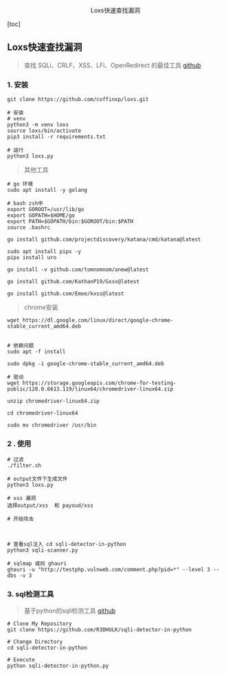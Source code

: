 <center>Loxs快速查找漏洞</center>





[toc]









## Loxs快速查找漏洞

> 查找 SQLi、CRLF、XSS、LFi、OpenRedirect 的最佳工具 [github](https://github.com/coffinxp/loxs)











### 1. 安装

```shell
git clone https://github.com/coffinxp/loxs.git

# 安装
# venv
python3 -m venv loxs
source loxs/bin/activate
pip3 install -r requirements.txt

# 运行
python3 loxs.py
```

> 其他工具

```shell
# go 环境
sudo apt install -y golang

# bash zsh中
export GOROOT=/usr/lib/go
export GOPATH=$HOME/go
export PATH=$GOPATH/bin:$GOROOT/bin:$PATH
source .bashrc

go install github.com/projectdiscovery/katana/cmd/katana@latest

sudo apt install pipx -y
pipx install uro

go install -v github.com/tomnomnom/anew@latest

go install github.com/KathanP19/Gxss@latest

go install github.com/Emoe/kxss@latest
```

> chrome安装

```shell
wget https://dl.google.com/linux/direct/google-chrome-stable_current_amd64.deb


# 依赖问题
sudo apt -f install

sudo dpkg -i google-chrome-stable_current_amd64.deb

# 驱动
wget https://storage.googleapis.com/chrome-for-testing-public/128.0.6613.119/linux64/chromedriver-linux64.zip

unzip chromedriver-linux64.zip

cd chromedriver-linux64 

sudo mv chromedriver /usr/bin
```









### 2 . 使用

```shell
# 过滤
./filter.sh

# output文件下生成文件
python3 loxs.py

# xss 漏洞
选择output/xss  和 payoud/xss

# 开始攻击



# 查看sql注入 cd sqli-detector-in-python
python3 sqli-scanner.py 

# sqlmap 或则 ghauri
ghauri -u "http://testphp.vulnweb.com/comment.php?pid=*" --level 3 --dbs -v 3
```







### 3. sql检测工具

> 基于python的sqli检测工具 [github](https://github.com/R3DHULK/sqli-detector-in-python)

```shell
# Clone My Repository
git clone https://github.com/R3DHULK/sqli-detector-in-python

# Change Directory
cd sqli-detector-in-python

# Execute
python sqli-detector-in-python.py
```



